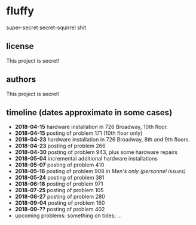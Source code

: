 # fluffy
super-secret secret-squirrel shit

## license
This project is secret!

## authors
This project is secret!

## timeline (dates approximate in some cases)
- **2018-04-15** hardware installation in 726 Broadway, 10th floor.
- **2018-04-15** posting of problem 171 (10th floor only)
- **2018-04-23** hardware installation in 726 Broadway, 8th and 9th floors.
- **2018-04-23** posting of problem 266
- **2018-04-30** posting of problem 943, plus some hardware repairs
- **2018-05-04** incremental additional hardware installations
- **2018-05-07** posting of problem 410
- **2018-05-16** posting of problem 908 *in Men's only (personnel issues)*
- **2018-05-24** posting of problem 381
- **2018-06-18** posting of problem 971
- **2018-07-25** posting of problem 105
- **2018-08-27** posting of problem 280
- **2018-09-04** posting of problem 160
- **2018-09-??** posting of problem 402
- upcoming problems: something on tides; ...
